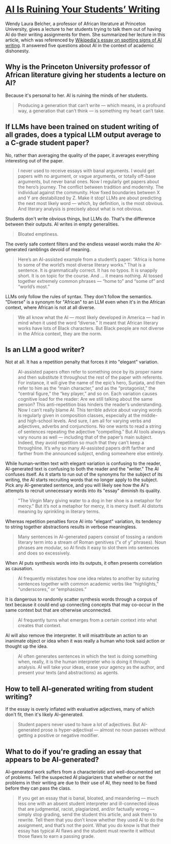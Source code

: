 # [AI Is Ruining Your Students’ Writing](https://www.chronicle.com/article/10-ways-ai-is-ruining-your-students-writing)

Wendy Laura Belcher, a professor of African literature at Princeton University, gives a lecture to her students trying to talk them out of having AI do their writing assignments for them. She summarized her lecture in this article, which was referenced by [Wikipedia's essay on spotting signs of AI writing](../../../2025/10/11/wikipedia-signs-of-ai-writing.md). It answered five questions about AI in the context of academic dishonesty.

## Why is the Princeton University professor of African literature giving her students a lecture on AI?

Because it's personal to her. AI is ruining the minds of her students.

> Producing a generation that can’t write — which means, in a profound way, a generation that can’t think — is something my heart can’t take.

## If LLMs have been trained on student writing of all grades, does a typical LLM output average to a C-grade student paper?

No, rather than averaging the quality of the paper, it averages everything interesting out of the paper.

> I never used to receive essays with banal arguments. I would get papers with no argument, or vague arguments, or totally off-base arguments, but never banal ones. Now I regularly get papers about the hero’s journey. The conflict between tradition and modernity. The individual against the community. How fixed boundaries between X and Y are destabilized by Z. Make it stop! LLMs are about predicting the next most likely word — which, by definition, is the most obvious. And literary analysis is precisely about what is not obvious.

Students don't write obvious things, but LLMs do. That's the difference between their outputs. AI writes in empty generalities.

> Bloated emptiness.

The overly safe content filters and the endless weasel words make the AI-generated ramblings devoid of meaning.

> Here’s an AI-assisted example from a student’s paper: “Africa is home to some of the world’s most diverse literary works.” That is a sentence. It is grammatically correct. It has no typos. It is snappily short. It is on topic for the course. And ... it means nothing. AI tossed together extremely common phrases — “home to” and “some of” and “world’s most.”

LLMs only follow the rules of syntax. They don't follow the semantics. "Diverse" is a synonym for "African" to an LLM even when it's in the African context, where African is not at all diverse.

> We all know what the AI — most likely developed in America — had in mind when it used the word “diverse.” It meant that African literary works have lots of Black characters. But Black people are not diverse in the Africa context, they are the norm.

## Is an LLM a good writer?

Not at all. It has a repetition penalty that forces it into "elegant" variation.

> AI-assisted papers often refer to something once by its proper name and then substitute it throughout the rest of the paper with referents. For instance, it will give the name of the epic’s hero, Sunjata, and then refer to him as the “main character,” and as the “protagonist,” the “central figure,” the “key player,” and so on. Each variation causes cognitive load for the reader: Are we still talking about the same person? This anti-repetition bias hinders the reader’s understanding. Now I can’t really blame AI. This terrible advice about varying words is regularly given in composition classes, especially at the middle- and high-school levels. And sure, I am all for varying verbs and adjectives, adverbs and conjunctions. No one wants to read a string of sentences repeating the adjective “compelling.” But AI tools always vary nouns as well — including that of the paper’s main subject. Indeed, they avoid repetition so much that they can’t keep a throughline. It’s why so many AI-assisted papers drift farther and farther from the announced subject, ending somewhere else entirely.

While human-written text with elegant variation is confusing to the reader, AI-generated text is confusing to both the reader and the "writer." The AI confuses itself. As it starts to run out of the synonyms for the subject of its writing, the AI starts recruiting words that no longer apply to the subject. Pick any AI-generated sentence, and you will likely see how the AI's attempts to recruit unnecessary words into its "essay" diminish its quality.

> "The Virgin Mary giving water to a dog in her shoe is a metaphor for mercy." But it’s not a metaphor for mercy, it is mercy itself. AI distorts meaning by sprinkling in literary terms.

Whereas repetition penalties force AI into "elegant" variation, its tendency to string together abstractions results in verbose meaningless.

> Many sentences in AI-generated papers consist of tossing a random literary term into a stream of Roman genitives (“x of y” phrases). Noun phrases are modular, so AI finds it easy to slot them into sentences and does so excessively.

When AI puts synthesis words into its outputs, it often presents correlation as causation.

> AI frequently misstates how one idea relates to another by suturing sentences together with common academic verbs like “highlights,” “underscores,” or “emphasizes.”

It is dangerous to randomly scatter synthesis words through a corpus of text because it could end up connecting concepts that may co-occur in the same context but that are otherwise unconnected.

> AI frequently turns what emerges from a certain context into what creates that context.

AI will also remove the interpreter. It will misattribute an action to an inanimate object or idea when it was really a human who took said action or thought up the idea.

> AI often generates sentences in which the text is doing something when, really, it is the human interpreter who is doing it through analysis. AI will take your ideas, erase your agency as the author, and present your texts (and abstractions) as agents.

## How to tell AI-generated writing from student writing? 

If the essay is overly inflated with evaluative adjectives, many of which don't fit, then it's likely AI-generated.

> Student papers never used to have a lot of adjectives. But AI-generated prose is hyper-adjectival — almost no noun passes without getting a positive or negative modifier.

## What to do if you're grading an essay that appears to be AI-generated?

AI-generated work suffers from a characteristic and well-documented set of problems. Tell the suspected AI plagiarizers that whether or not the problems in their writing are due to their use of AI, they need to be fixed before they can pass the class.

> If you get an essay that is banal, bloated, and meandering — much less one with an absent student interpreter and ill-connected ideas that are judgmental, racist, plagiarized, and/or factually wrong — simply stop grading, send the student this article, and ask them to rewrite. Tell them that you don’t know whether they used AI to do the assignment, and that’s not the point. What you do know is that their essay has typical AI flaws and the student must rewrite it without those flaws to earn a passing grade.
